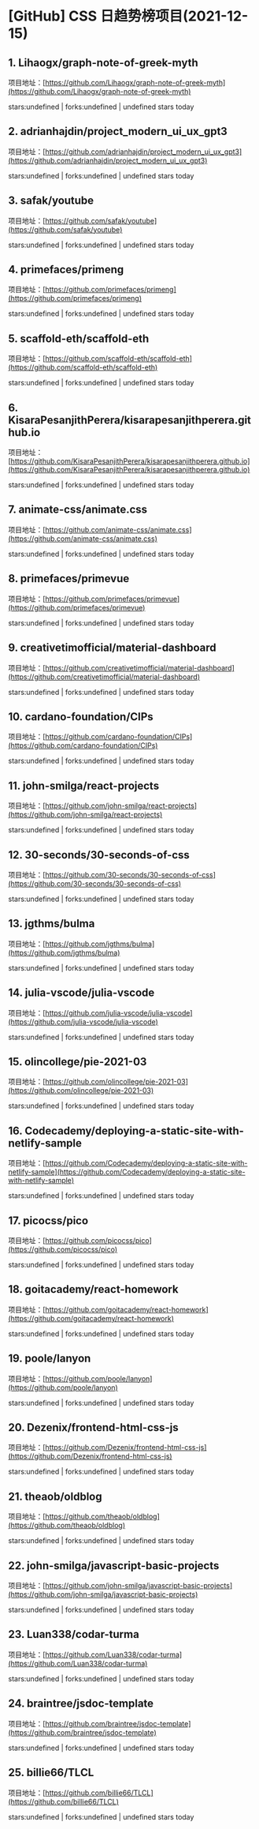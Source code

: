 # [GitHub] CSS 日趋势榜项目(2021-12-15)

## 1. Lihaogx/graph-note-of-greek-myth 

项目地址：[https://github.com/Lihaogx/graph-note-of-greek-myth](https://github.com/Lihaogx/graph-note-of-greek-myth)

stars:undefined | forks:undefined | undefined stars today 



## 2. adrianhajdin/project_modern_ui_ux_gpt3 

项目地址：[https://github.com/adrianhajdin/project_modern_ui_ux_gpt3](https://github.com/adrianhajdin/project_modern_ui_ux_gpt3)

stars:undefined | forks:undefined | undefined stars today 



## 3. safak/youtube 

项目地址：[https://github.com/safak/youtube](https://github.com/safak/youtube)

stars:undefined | forks:undefined | undefined stars today 



## 4. primefaces/primeng 

项目地址：[https://github.com/primefaces/primeng](https://github.com/primefaces/primeng)

stars:undefined | forks:undefined | undefined stars today 



## 5. scaffold-eth/scaffold-eth 

项目地址：[https://github.com/scaffold-eth/scaffold-eth](https://github.com/scaffold-eth/scaffold-eth)

stars:undefined | forks:undefined | undefined stars today 



## 6. KisaraPesanjithPerera/kisarapesanjithperera.github.io 

项目地址：[https://github.com/KisaraPesanjithPerera/kisarapesanjithperera.github.io](https://github.com/KisaraPesanjithPerera/kisarapesanjithperera.github.io)

stars:undefined | forks:undefined | undefined stars today 



## 7. animate-css/animate.css 

项目地址：[https://github.com/animate-css/animate.css](https://github.com/animate-css/animate.css)

stars:undefined | forks:undefined | undefined stars today 



## 8. primefaces/primevue 

项目地址：[https://github.com/primefaces/primevue](https://github.com/primefaces/primevue)

stars:undefined | forks:undefined | undefined stars today 



## 9. creativetimofficial/material-dashboard 

项目地址：[https://github.com/creativetimofficial/material-dashboard](https://github.com/creativetimofficial/material-dashboard)

stars:undefined | forks:undefined | undefined stars today 



## 10. cardano-foundation/CIPs 

项目地址：[https://github.com/cardano-foundation/CIPs](https://github.com/cardano-foundation/CIPs)

stars:undefined | forks:undefined | undefined stars today 



## 11. john-smilga/react-projects 

项目地址：[https://github.com/john-smilga/react-projects](https://github.com/john-smilga/react-projects)

stars:undefined | forks:undefined | undefined stars today 



## 12. 30-seconds/30-seconds-of-css 

项目地址：[https://github.com/30-seconds/30-seconds-of-css](https://github.com/30-seconds/30-seconds-of-css)

stars:undefined | forks:undefined | undefined stars today 



## 13. jgthms/bulma 

项目地址：[https://github.com/jgthms/bulma](https://github.com/jgthms/bulma)

stars:undefined | forks:undefined | undefined stars today 



## 14. julia-vscode/julia-vscode 

项目地址：[https://github.com/julia-vscode/julia-vscode](https://github.com/julia-vscode/julia-vscode)

stars:undefined | forks:undefined | undefined stars today 



## 15. olincollege/pie-2021-03 

项目地址：[https://github.com/olincollege/pie-2021-03](https://github.com/olincollege/pie-2021-03)

stars:undefined | forks:undefined | undefined stars today 



## 16. Codecademy/deploying-a-static-site-with-netlify-sample 

项目地址：[https://github.com/Codecademy/deploying-a-static-site-with-netlify-sample](https://github.com/Codecademy/deploying-a-static-site-with-netlify-sample)

stars:undefined | forks:undefined | undefined stars today 



## 17. picocss/pico 

项目地址：[https://github.com/picocss/pico](https://github.com/picocss/pico)

stars:undefined | forks:undefined | undefined stars today 



## 18. goitacademy/react-homework 

项目地址：[https://github.com/goitacademy/react-homework](https://github.com/goitacademy/react-homework)

stars:undefined | forks:undefined | undefined stars today 



## 19. poole/lanyon 

项目地址：[https://github.com/poole/lanyon](https://github.com/poole/lanyon)

stars:undefined | forks:undefined | undefined stars today 



## 20. Dezenix/frontend-html-css-js 

项目地址：[https://github.com/Dezenix/frontend-html-css-js](https://github.com/Dezenix/frontend-html-css-js)

stars:undefined | forks:undefined | undefined stars today 



## 21. theaob/oldblog 

项目地址：[https://github.com/theaob/oldblog](https://github.com/theaob/oldblog)

stars:undefined | forks:undefined | undefined stars today 



## 22. john-smilga/javascript-basic-projects 

项目地址：[https://github.com/john-smilga/javascript-basic-projects](https://github.com/john-smilga/javascript-basic-projects)

stars:undefined | forks:undefined | undefined stars today 



## 23. Luan338/codar-turma 

项目地址：[https://github.com/Luan338/codar-turma](https://github.com/Luan338/codar-turma)

stars:undefined | forks:undefined | undefined stars today 



## 24. braintree/jsdoc-template 

项目地址：[https://github.com/braintree/jsdoc-template](https://github.com/braintree/jsdoc-template)

stars:undefined | forks:undefined | undefined stars today 



## 25. billie66/TLCL 

项目地址：[https://github.com/billie66/TLCL](https://github.com/billie66/TLCL)

stars:undefined | forks:undefined | undefined stars today 




